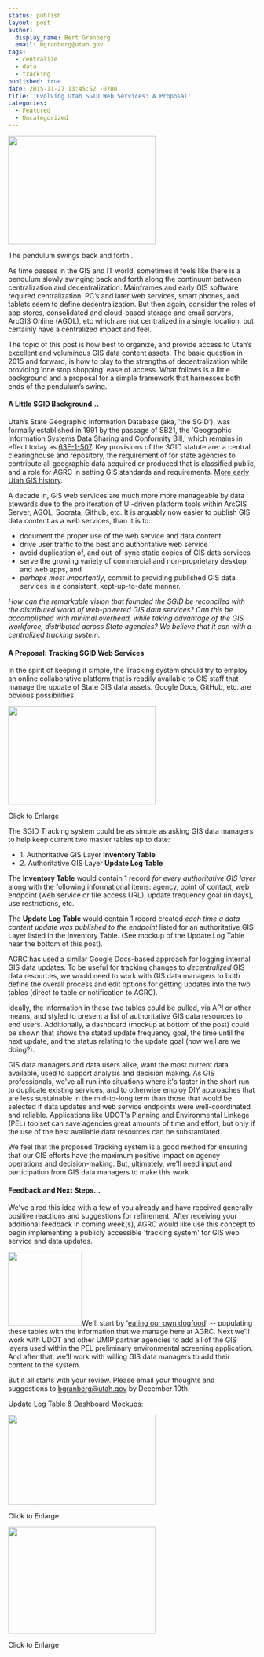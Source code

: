 ```yaml
---
status: publish
layout: post
author:
  display_name: Bert Granberg
  email: bgranberg@utah.gov
tags:
  - centralize
  - data
  - tracking
published: true
date: 2015-11-27 13:45:52 -0700
title: 'Evolving Utah SGID Web Services: A Proposal'
categories:
  - Featured
  - Uncategorized
---
```

<div class="caption"><a href="{{ "/downloads/Screen-Shot-2015-11-27-at-12.39.23-PM.png" | prepend: site.baseurl }}"><img src="{{ "/images/Screen-Shot-2015-11-27-at-12.39.23-PM-300x220.png" | prepend: site.baseurl }}" alt="" title="The pendulum swings back and forth..." width="300" height="220" class="size-medium wp-image-18156" /></a><p class="caption-text">The pendulum swings back and forth...</p></div>As time passes in the GIS and IT world, sometimes it feels like there is a pendulum slowly swinging back and forth along the continuum between centralization and decentralization. Mainframes and early GIS software required centralization. PC’s and later web services, smart phones, and tablets seem to define decentralization. But then again, consider the roles of app stores, consolidated and cloud-based storage and email servers, ArcGIS Online (AGOL), etc which are not centralized in a single location, but certainly have a centralized impact and feel.</p>
<p>The topic of this post is how best to organize, and provide access to Utah’s excellent and voluminous GIS data content assets. The basic question in 2015 and forward, is how to play to the strengths of decentralization while providing 'one stop shopping’ ease of access. What follows is a little background and a proposal for a simple framework that harnesses both ends of the pendulum’s swing. </p>
<h4>A Little SGID Background...</h4>
<p>Utah’s State Geographic Information Database (aka, 'the SGID’), was formally established in 1991 by the passage of SB21, the 'Geographic Information Systems Data Sharing and Conformity Bill,’ which remains in effect today as <a href="http://le.utah.gov/xcode/Title63F/Chapter1/63F-1-S507.html">63F-1-507</a>. Key provisions of the SGID statute are: a central clearinghouse and repository, the requirement of for state agencies to contribute all geographic data acquired or produced that is classified public, and a role for AGRC in setting GIS standards and requirements. <a href="https://drive.google.com/file/d/0BxoOAQyOvGgac2wzV3g3X0lmX25oQlk3TDVDQVlwSV9TaVVn/view?usp=sharing">More early Utah GIS history</a>.</p>
<p>A decade in, GIS web services are much more more manageable by data stewards due to the proliferation of UI-driven platform tools within ArcGIS Server, AGOL, Socrata, Github, etc. It is arguably now easier to publish GIS data content as a web services, than it is to:</p>
<ul>
<li>document the proper use of the web service and data content</li>
<li>drive user traffic to the best and authoritative web service</li>
<li>avoid duplication of, and out-of-sync static copies of GIS data services</li>
<li>serve the growing variety of commercial and non-proprietary desktop and web apps, and</li>
<li><em>perhaps most importantly</em>, commit to providing published GIS data services in a consistent, kept-up-to-date manner.</li>
</ul>
<p><em>How can the remarkable vision that founded the SGID be reconciled with the distributed world of web-powered GIS data services? Can this be accomplished with minimal overhead, while taking advantage of the GIS workforce, distributed across State agencies? We believe that it can with a centralized tracking system.</em></p>
<h4>A Proposal: Tracking SGID Web Services</h4>
<p>In the spirit of keeping it simple, the Tracking system should try to employ an online collaborative platform that is readily available to GIS staff that manage the update of State GIS data assets. Google Docs, GitHub, etc. are obvious possibilities.</p>
<div class="caption"><a href="{{ "/downloads/Screen-Shot-2015-11-30-at-9.02.43-AM.png" | prepend: site.baseurl }}"><img src="{{ "/images/Screen-Shot-2015-11-30-at-9.02.43-AM-300x200.png" | prepend: site.baseurl }}" alt="" title="Data Elements: Authoritative GIS Layer Tracking" width="300" height="200" class="size-medium wp-image-18155" /></a><p class="caption-text">Click to Enlarge</p></div>
<p>The SGID Tracking system could be as simple as asking GIS data managers to help keep current two master tables up to date:</p>
<ul>
<li>1. Authoritative GIS Layer <strong>Inventory Table</strong></li>
<li>2. Authoritative GIS Layer <strong>Update Log Table</strong></li>
</ul>
<p>The <strong>Inventory Table</strong> would contain 1 record <em>for every authoritative GIS layer</em> along with the following informational items: agency, point of contact, web endpoint (web service or file access URL), update frequency goal (in days), use restrictions, etc.</p>
<p>The <strong>Update Log Table</strong> would contain 1 record created <em>each time a data content update was published to the endpoint</em> listed for an authoritative GIS Layer listed in the Inventory Table. (See mockup of the Update Log Table near the bottom of this post).</p>
<p>AGRC has used a similar Google Docs-based approach for logging internal GIS data updates. To be useful for tracking changes to <em>decentralized</em> GIS data resources, we would need to work with GIS data managers to both define the overall process and edit options for getting updates into the two tables (direct to table or notification to AGRC).</p>
<p>Ideally, the information in these two tables could be pulled, via API or other means, and styled to present a list of authoritative GIS data resources to end users. Additionally, a dashboard (mockup at bottom of the post) could be shown that shows the stated update frequency goal, the time until the next update, and the status relating to the update goal (how well are we doing?).</p>
<p>GIS data managers and data users alike, want the most current data available, used to support analysis and decision making. As GIS professionals, we've all run into situations where it's faster in the short run to duplicate existing services, and to otherwise employ DIY approaches that are less sustainable in the mid-to-long term than those that would be selected if data updates and web service endpoints were well-coordinated and reliable. Applications like UDOT's Planning and Environmental Linkage (PEL) toolset can save agencies great amounts of time and effort, but only if the use of the best available data resources can be substantiated. </p>
<p>We feel that the proposed Tracking system is a good method for ensuring that our GIS efforts have the maximum positive impact on agency operations and decision-making. But, ultimately, we'll need input and participation from GIS data managers to make this work.</p>
<h4>Feedback and Next Steps...</h4>
<p>We've aired this idea with a few of you already and have received generally positive reactions and suggestions for refinement. After receiving your additional feedback in coming week(s), AGRC would like use this concept to begin implementing a publicly accessible 'tracking system' for GIS web service and data updates. </p>
<p><a href="{{ "/downloads/Screen-Shot-2015-11-27-at-1.28.15-PM.png" | prepend: site.baseurl }}"><img src="{{ "/images/Screen-Shot-2015-11-27-at-1.28.15-PM-150x150.png" | prepend: site.baseurl }}" alt="" title="Screen Shot 2015-11-27 at 1.28.15 PM" width="150" height="150" class="inline-text-left" /></a>We'll start by '<a href="https://en.wikipedia.org/wiki/Eating_your_own_dog_food">eating our own dogfood</a>' -- populating these tables with the information that we manage here at AGRC. Next we'll work with UDOT and other UMIP partner agencies to add all of the GIS layers used within the PEL preliminary environmental screening application. And after that, we'll work with willing GIS data managers to add their content to the system.</p>
<p>But it all starts with your review. Please email your thoughts and suggestions to <a href="mailto:bgranberg@utah.gov?subject="Proposed UMIP GIS Data Tracking Comments" ">bgranberg@utah.gov</a> by December 10th.</p>
<p>Update Log Table & Dashboard Mockups:<br />
<div class="caption"><a href="{{ "/downloads/Screen-Shot-2015-11-27-at-1.02.08-PM.png" | prepend: site.baseurl }}"><img src="{{ "/images/Screen-Shot-2015-11-27-at-1.02.08-PM-300x183.png" | prepend: site.baseurl }}" alt="" title="Update Log Mockup" width="300" height="183" class="size-medium wp-image-18154" /></a><p class="caption-text">Click to Enlarge</p></div><div class="caption"><a href="{{ "/downloads/Screen-Shot-2015-11-27-at-1.01.51-PM.png" | prepend: site.baseurl }}"><img src="{{ "/images/Screen-Shot-2015-11-27-at-1.01.51-PM-300x217.png" | prepend: site.baseurl }}" alt="" title="SGID Update Dashboard Mockup" width="300" height="217" class="size-medium wp-image-18153" /></a><p class="caption-text">Click to Enlarge</p></div>
 
